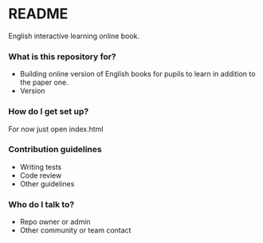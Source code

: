 # README #

English interactive learning online book.

### What is this repository for? ###

* Building online version of English books for pupils to learn in addition to the paper one.
* Version

### How do I get set up? ###

For now just open index.html

### Contribution guidelines ###

* Writing tests
* Code review
* Other guidelines

### Who do I talk to? ###

* Repo owner or admin
* Other community or team contact